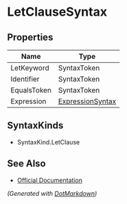 # LetClauseSyntax

## Properties

| Name        | Type                                    |
| ----------- | --------------------------------------- |
| LetKeyword  | SyntaxToken                             |
| Identifier  | SyntaxToken                             |
| EqualsToken | SyntaxToken                             |
| Expression  | [ExpressionSyntax](ExpressionSyntax.md) |

## SyntaxKinds

* SyntaxKind\.LetClause

## See Also

* [Official Documentation](https://docs.microsoft.com/en-us/dotnet/api/microsoft.codeanalysis.csharp.syntax.letclausesyntax)


*\(Generated with [DotMarkdown](http://github.com/JosefPihrt/DotMarkdown)\)*